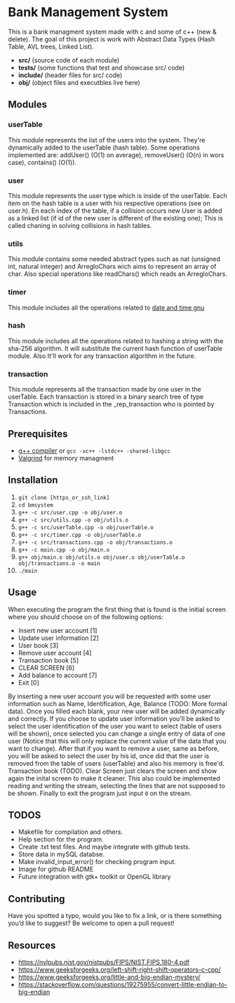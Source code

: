 # Bank Management System
This is a bank managment system made with c and some of c++ (new & delete). The goal of this project is work with Abstract Data Types (Hash Table, AVL trees, Linked List).

- **src/** (source code of each module)
- **tests/** (some functions that test and showcase src/ code)
- **include/** (header files for src/ code)
- **obj/** (object files and executbles live here)

## Modules
### userTable
This module represents the list of the users into the system. They're dynamically added to the userTable (hash table). Some operations implemented are: addUser() (O(1) on average), removeUser() (O(n) in wors case), contains() (O(1)).
### user
This module represents the user type which is inside of the userTable. Each item on the hash table is a user with his respective operations (see on user.h). En each index of the table, if a collision occurs new User is added as a linked list (if id of the new user is different of the existing one); This is called chaning in solving collisions in hash tables.
### utils
This module contains some needed abstract types such as nat (unsigned int, natural integer) and ArregloChars wich aims to represent an array of char. Also special operations like readChars() which reads an ArregloChars. 
### timer
This module includes all the operations related to [date and time gnu]('https://www.gnu.org/software/libc/manual/html_node/Date-and-Time.html')
### hash
This module includes all the operations related to hashing a string with the sha-256 algorithm. It will substitute the current hash function of userTable module. Also It'll work for any transaction algorithm in the future.
### transaction
This module represents all the transaction made by one user in the userTable. Each transaction is stored in a binary search tree of type Transaction which is included in the _rep_transaction who is pointed by Transactions.

## Prerequisites
- [g++ compiler](https://gcc.gnu.org) or `gcc -xc++ -lstdc++ -shared-libgcc`
- [Valgrind](https://valgrind.org) for memory managment 

## Installation
1. `git clone [https_or_ssh_link]`
2. `cd bmsystem`
3. `g++ -c src/user.cpp -o obj/user.o`
4. `g++ -c src/utils.cpp -o obj/utils.o`
5. `g++ -c src/userTable.cpp -o obj/userTable.o`
6. `g++ -c src/timer.cpp -o obj/userTable.o`
7. `g++ -c src/transactions.cpp -o obj/transactions.o`
8. `g++ -c main.cpp -o obj/main.o`
9. `g++ obj/main.o obj/utils.o obj/user.o obj/userTable.o obj/transactions.o -o main`
10. `./main`

## Usage
When executing the program the first thing that is found is the initial screen where you should choose on of the following options: 
- Insert new user account [1]
- Update user information [2]
- User book [3]
- Remove user account [4]
- Transaction book [5]
- CLEAR SCREEN [6]
- Add balance to account [7]
- Exit [0]

By inserting a new user account you will be requested with some user information such as Name, Identification, Age, Balance (TODO: More formal data). Once you filled each blank, your new user will be added dynamically and correctly. If you choose to update user information you'll be asked to select the user identification of the user you want to select (table of users will be shown), once selected you can change a single entry of data of one user (Notice that this will only replace the current value of the data that you want to change).
After that if you want to remove a user, same as before, you will be asked to select the user by his id, once did that the user is removed from the table of users (userTable) and also his memory is free'd. 
Transaction book (TODO).
Clear Screen just clears the screen and show again the inital screen to make it cleaner. This also could be implemented reading and writing the stream, selecting the lines that are not supposed to be shown. Finally to exit the program just input `0` on the stream.

## TODOS
- Makefile for compilation and others.
- Help section for the program.
- Create .txt test files. And maybe integrate with github tests.
- Store data in mySQL databse.
- Make invalid_input_error() for checking program input.
- Image for github README
- Future integration with gtk+ toolkit or OpenGL library

## Contributing
Have you spotted a typo, would you like to fix a link, or is there something you’d like to suggest? Be welcome to open a pull request!

## Resources
- https://nvlpubs.nist.gov/nistpubs/FIPS/NIST.FIPS.180-4.pdf
- https://www.geeksforgeeks.org/left-shift-right-shift-operators-c-cpp/
- https://www.geeksforgeeks.org/little-and-big-endian-mystery/
- https://stackoverflow.com/questions/19275955/convert-little-endian-to-big-endian
